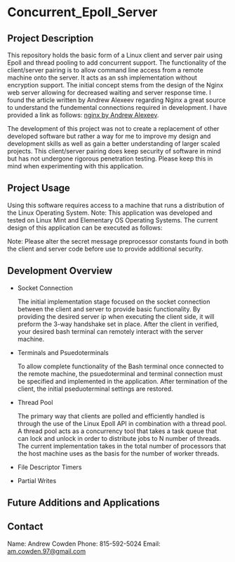 # Concurrent_Epoll_Server

## Project Description
This repository holds the basic form of a Linux client and server pair using Epoll and thread pooling to add concurrent support. The functionality of the client/server pairing is to allow command line access from a remote machine onto the server. It acts as an ssh implementation without encryption support. The initial concept stems from the design of the Nginx web server allowing for decreased waiting and server response time. I found the article written by Andrew Alexeev regarding Nginx a great source to understand the fundemental connections required in development. I have provided a link as follows: [nginx by Andrew Alexeev](http://www.aosabook.org/en/nginx.html). 

The development of this project was not to create a replacement of other developed software but rather a way for me to improve my design and development skills as well as gain a better understanding of larger scaled projects. This client/server pairing does keep security of software in mind but has not undergone rigorous penetration testing. Please keep this in mind when experimenting with this application. 

## Project Usage
Using this software requires access to a machine that runs a distribution of the Linux Operating System. Note: This application was developed and tested on Linux Mint and Elementary OS Operating Systems. The current design of this application can be executed as follows:

 Note: Please alter the secret message preprocessor constants found in both the client and server code before use to provide additional security. 
  

## Development Overview
* Socket Connection

   The initial implementation stage focused on the socket connection between the client and server to provide basic functionality. By providing the desired server ip when executing the client side, it will preform the 3-way handshake set in place. After the client in verified, your desired bash terminal can remotely interact with the server machine.
   
  
* Terminals and Psuedoterminals

   To allow complete functionality of the Bash terminal once connected to the remote machine, the psuedoterminal and terminal connection must be specified and implemented in the application. After termination of the client, the initial pseduoterminal settings are restored. 
   
* Thread Pool

    The primary way that clients are polled and efficiently handled is through the use of the Linux Epoll API in combination with a thread pool. A thread pool acts as a concurrency tool that takes a task queue that can lock and unlock in order to distribute jobs to N number of threads. The current implementation takes in the total number of processors that the host machine uses as the basis for the number of worker threads. 
    
* File Descriptor Timers
* Partial Writes

## Future Additions and Applications

## Contact
Name: Andrew Cowden
Phone: 815-592-5024
Email: am.cowden.97@gmail.com
